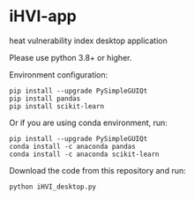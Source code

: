 # iHVI-app
heat vulnerability index desktop application

Please use python 3.8+ or higher.

Environment configuration:

```console
pip install --upgrade PySimpleGUIQt  
pip install pandas
pip install scikit-learn
```

Or if you are using conda environment, run:
```console
pip install --upgrade PySimpleGUIQt  
conda install -c anaconda pandas
conda install -c anaconda scikit-learn
```

Download the code from this repository and run:
```console
python iHVI_desktop.py
```
